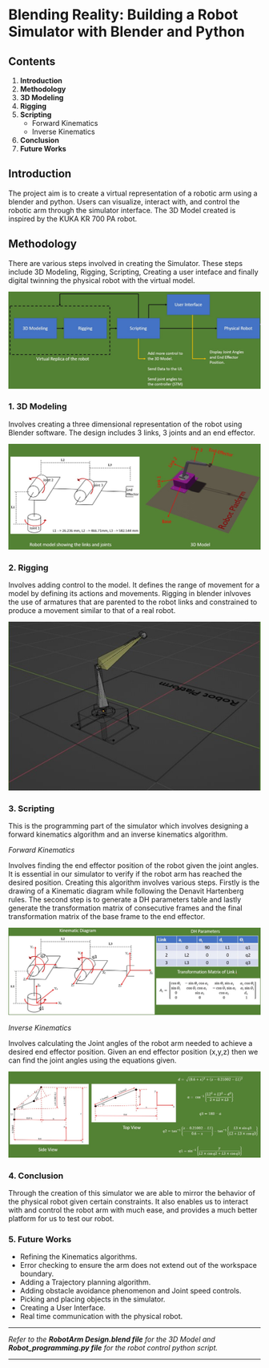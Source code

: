 # Blending Reality: Building a Robot Simulator with Blender and Python
## Contents
1. **Introduction**
2. **Methodology**
3. **3D Modeling**
4. **Rigging**
5. **Scripting**
   - Forward Kinematics
   - Inverse Kinematics
6. **Conclusion**
7. **Future Works**
## Introduction
The project aim is to create a virtual representation of a robotic arm using a blender and python. Users can visualize, interact with, and control the robotic arm through the simulator interface. The 3D Model created is inspired by the KUKA KR 700 PA robot.

## Methodology
There are various steps involved in creating the Simulator. These steps include 3D Modeling, Rigging, Scripting, Creating a user inteface and finally digital twinning the physical robot with the virtual model.

![Block Diagram](https://github.com/Mo-rr-is/Robot-Simulator/blob/main/1.jpg?raw=true)

### 1. 3D Modeling
Involves creating a three dimensional representation of the robot using Blender software. The design includes 3 links, 3 joints and an end effector.

![3D Model](https://github.com/Mo-rr-is/Robot-Simulator/blob/main/2.jpg?raw=true)

### 2. Rigging
Involves adding control to the model. It defines the range of movement for a model by defining  its actions and movements. Rigging in blender inlvoves the use of armatures that are parented to the robot links and constrained to produce a movement similar to that of a real robot.

![3D Model Rig](https://github.com/Mo-rr-is/Robot-Simulator/blob/main/3.jpg?raw=true)

### 3. Scripting
This is the programming part of the simulator which involves designing a forward kinematics algorithm and an inverse kinematics algorithm.

*Forward Kinematics*

Involves finding the end effector position of the robot given the joint angles. It is essential in our simulator to verify  if the robot arm has reached the desired position. Creating this algorithm involves various steps. Firstly is the drawing of a Kinematic diagram while following the Denavit Hartenberg rules. The second step is to generate a DH parameters table and lastly generate the transformation matrix of consecutive frames and the final transformation matrix of the base frame to the end effector.

![Kinematic Diagram](https://github.com/Mo-rr-is/Robot-Simulator/blob/main/4.jpg?raw=true)

*Inverse Kinematics*

Involves calculating the Joint angles of the robot arm needed to achieve a desired end effector position. Given an end effector position (x,y,z) then we can find the joint angles using the equations given.

![Inverse Kinematics equations](https://github.com/Mo-rr-is/Robot-Simulator/blob/main/5.jpg?raw=true)

### 4. Conclusion
Through the creation of this simulator we are able to mirror the behavior of the physical robot given certain constraints. It also enables us to interact with and control the robot arm  with much ease, and provides a much better platform for us to test our robot.

### 5. Future Works
- Refining the Kinematics algorithms.
- Error checking to ensure the arm does not extend out of the workspace boundary.
- Adding a Trajectory planning algorithm.
- Adding obstacle avoidance phenomenon and Joint speed controls.
- Picking and placing objects in the simulator.
- Creating a User Interface.
- Real time communication with the physical robot.
*** 
*Refer to the **RobotArm Design.blend file** for the 3D Model and **Robot_programming.py file** for the robot control python script.*
***
